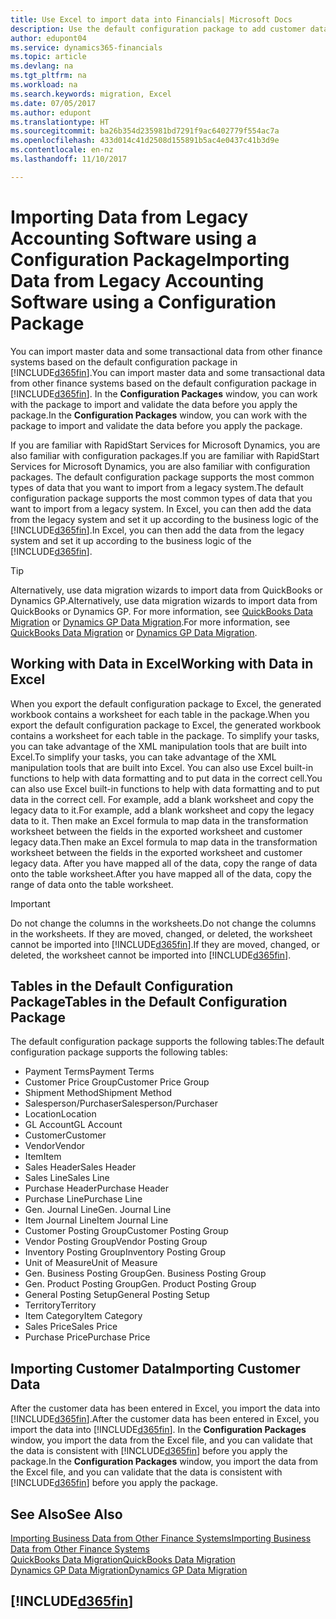 ```yaml
---
title: Use Excel to import data into Financials| Microsoft Docs
description: Use the default configuration package to add customer data in Excel and import the data back into Dynamics 365 Business edition .
author: edupont04
ms.service: dynamics365-financials
ms.topic: article
ms.devlang: na
ms.tgt_pltfrm: na
ms.workload: na
ms.search.keywords: migration, Excel
ms.date: 07/05/2017
ms.author: edupont
ms.translationtype: HT
ms.sourcegitcommit: ba26b354d235981bd7291f9ac6402779f554ac7a
ms.openlocfilehash: 433d014c41d2508d155891b5ac4e0437c41b3d9e
ms.contentlocale: en-nz
ms.lasthandoff: 11/10/2017

---
```

# <a name="importing-data-from-legacy-accounting-software-using-a-configuration-package"></a><span data-ttu-id="1ef80-103">Importing Data from Legacy Accounting Software using a Configuration Package</span><span class="sxs-lookup"><span data-stu-id="1ef80-103">Importing Data from Legacy Accounting Software using a Configuration Package</span></span>
<span data-ttu-id="1ef80-104">You can import master data and some transactional data from other finance systems based on the default configuration package in [!INCLUDE[d365fin](includes/d365fin_md.md)].</span><span class="sxs-lookup"><span data-stu-id="1ef80-104">You can import master data and some transactional data from other finance systems based on the default configuration package in [!INCLUDE[d365fin](includes/d365fin_md.md)].</span></span> <span data-ttu-id="1ef80-105">In the **Configuration Packages** window, you can work with the package to import and validate the data before you apply the package.</span><span class="sxs-lookup"><span data-stu-id="1ef80-105">In the **Configuration Packages** window, you can work with the package to import and validate the data before you apply the package.</span></span>  

<span data-ttu-id="1ef80-106">If you are familiar with RapidStart Services for Microsoft Dynamics, you are also familiar with configuration packages.</span><span class="sxs-lookup"><span data-stu-id="1ef80-106">If you are familiar with RapidStart Services for Microsoft Dynamics, you are also familiar with configuration packages.</span></span> <span data-ttu-id="1ef80-107">The default configuration package supports the most common types of data that you want to import from a legacy system.</span><span class="sxs-lookup"><span data-stu-id="1ef80-107">The default configuration package supports the most common types of data that you want to import from a legacy system.</span></span> <span data-ttu-id="1ef80-108">In Excel, you can then add the data from the legacy system and set it up according to the business logic of the [!INCLUDE[d365fin](includes/d365fin_md.md)].</span><span class="sxs-lookup"><span data-stu-id="1ef80-108">In Excel, you can then add the data from the legacy system and set it up according to the business logic of the [!INCLUDE[d365fin](includes/d365fin_md.md)].</span></span>  

> [!TIP]  
>   <span data-ttu-id="1ef80-109">Alternatively, use data migration wizards to import data from QuickBooks or Dynamics GP.</span><span class="sxs-lookup"><span data-stu-id="1ef80-109">Alternatively, use data migration wizards to import data from QuickBooks or Dynamics GP.</span></span> <span data-ttu-id="1ef80-110">For more information, see [QuickBooks Data Migration](ui-extensions-quickbooks-data-migration.md) or [Dynamics GP Data Migration](ui-extensions-dynamicsgp-data-migration.md).</span><span class="sxs-lookup"><span data-stu-id="1ef80-110">For more information, see [QuickBooks Data Migration](ui-extensions-quickbooks-data-migration.md) or [Dynamics GP Data Migration](ui-extensions-dynamicsgp-data-migration.md).</span></span>  

## <a name="working-with-data-in-excel"></a><span data-ttu-id="1ef80-111">Working with Data in Excel</span><span class="sxs-lookup"><span data-stu-id="1ef80-111">Working with Data in Excel</span></span>
<span data-ttu-id="1ef80-112">When you export the default configuration package to Excel, the generated workbook contains a worksheet for each table in the package.</span><span class="sxs-lookup"><span data-stu-id="1ef80-112">When you export the default configuration package to Excel, the generated workbook contains a worksheet for each table in the package.</span></span> <span data-ttu-id="1ef80-113">To simplify your tasks, you can take advantage of the XML manipulation tools that are built into Excel.</span><span class="sxs-lookup"><span data-stu-id="1ef80-113">To simplify your tasks, you can take advantage of the XML manipulation tools that are built into Excel.</span></span> <span data-ttu-id="1ef80-114">You can also use Excel built-in functions to help with data formatting and to put data in the correct cell.</span><span class="sxs-lookup"><span data-stu-id="1ef80-114">You can also use Excel built-in functions to help with data formatting and to put data in the correct cell.</span></span> <span data-ttu-id="1ef80-115">For example, add a blank worksheet and copy the legacy data to it.</span><span class="sxs-lookup"><span data-stu-id="1ef80-115">For example, add a blank worksheet and copy the legacy data to it.</span></span> <span data-ttu-id="1ef80-116">Then make an Excel formula to map data in the transformation worksheet between the fields in the exported worksheet and customer legacy data.</span><span class="sxs-lookup"><span data-stu-id="1ef80-116">Then make an Excel formula to map data in the transformation worksheet between the fields in the exported worksheet and customer legacy data.</span></span> <span data-ttu-id="1ef80-117">After you have mapped all of the data, copy the range of data onto the table worksheet.</span><span class="sxs-lookup"><span data-stu-id="1ef80-117">After you have mapped all of the data, copy the range of data onto the table worksheet.</span></span>  

> [!IMPORTANT]  
>  <span data-ttu-id="1ef80-118">Do not change the columns in the worksheets.</span><span class="sxs-lookup"><span data-stu-id="1ef80-118">Do not change the columns in the worksheets.</span></span> <span data-ttu-id="1ef80-119">If they are moved, changed, or deleted, the worksheet cannot be imported into [!INCLUDE[d365fin](includes/d365fin_md.md)].</span><span class="sxs-lookup"><span data-stu-id="1ef80-119">If they are moved, changed, or deleted, the worksheet cannot be imported into [!INCLUDE[d365fin](includes/d365fin_md.md)].</span></span>

## <a name="tables-in-the-default-configuration-package"></a><span data-ttu-id="1ef80-120">Tables in the Default Configuration Package</span><span class="sxs-lookup"><span data-stu-id="1ef80-120">Tables in the Default Configuration Package</span></span>
<span data-ttu-id="1ef80-121">The default configuration package supports the following tables:</span><span class="sxs-lookup"><span data-stu-id="1ef80-121">The default configuration package supports the following tables:</span></span>

-   <span data-ttu-id="1ef80-122">Payment Terms</span><span class="sxs-lookup"><span data-stu-id="1ef80-122">Payment Terms</span></span>
-   <span data-ttu-id="1ef80-123">Customer Price Group</span><span class="sxs-lookup"><span data-stu-id="1ef80-123">Customer Price Group</span></span>
-   <span data-ttu-id="1ef80-124">Shipment Method</span><span class="sxs-lookup"><span data-stu-id="1ef80-124">Shipment Method</span></span>
-   <span data-ttu-id="1ef80-125">Salesperson/Purchaser</span><span class="sxs-lookup"><span data-stu-id="1ef80-125">Salesperson/Purchaser</span></span>
-   <span data-ttu-id="1ef80-126">Location</span><span class="sxs-lookup"><span data-stu-id="1ef80-126">Location</span></span>
-   <span data-ttu-id="1ef80-127">GL Account</span><span class="sxs-lookup"><span data-stu-id="1ef80-127">GL Account</span></span>
-   <span data-ttu-id="1ef80-128">Customer</span><span class="sxs-lookup"><span data-stu-id="1ef80-128">Customer</span></span>
-   <span data-ttu-id="1ef80-129">Vendor</span><span class="sxs-lookup"><span data-stu-id="1ef80-129">Vendor</span></span>
-   <span data-ttu-id="1ef80-130">Item</span><span class="sxs-lookup"><span data-stu-id="1ef80-130">Item</span></span>
-   <span data-ttu-id="1ef80-131">Sales Header</span><span class="sxs-lookup"><span data-stu-id="1ef80-131">Sales Header</span></span>
-   <span data-ttu-id="1ef80-132">Sales Line</span><span class="sxs-lookup"><span data-stu-id="1ef80-132">Sales Line</span></span>
-   <span data-ttu-id="1ef80-133">Purchase Header</span><span class="sxs-lookup"><span data-stu-id="1ef80-133">Purchase Header</span></span>
-   <span data-ttu-id="1ef80-134">Purchase Line</span><span class="sxs-lookup"><span data-stu-id="1ef80-134">Purchase Line</span></span>
-   <span data-ttu-id="1ef80-135">Gen. Journal Line</span><span class="sxs-lookup"><span data-stu-id="1ef80-135">Gen. Journal Line</span></span>
-   <span data-ttu-id="1ef80-136">Item Journal Line</span><span class="sxs-lookup"><span data-stu-id="1ef80-136">Item Journal Line</span></span>
-   <span data-ttu-id="1ef80-137">Customer Posting Group</span><span class="sxs-lookup"><span data-stu-id="1ef80-137">Customer Posting Group</span></span>
-   <span data-ttu-id="1ef80-138">Vendor Posting Group</span><span class="sxs-lookup"><span data-stu-id="1ef80-138">Vendor Posting Group</span></span>
-   <span data-ttu-id="1ef80-139">Inventory Posting Group</span><span class="sxs-lookup"><span data-stu-id="1ef80-139">Inventory Posting Group</span></span>
-   <span data-ttu-id="1ef80-140">Unit of Measure</span><span class="sxs-lookup"><span data-stu-id="1ef80-140">Unit of Measure</span></span>
-   <span data-ttu-id="1ef80-141">Gen. Business Posting Group</span><span class="sxs-lookup"><span data-stu-id="1ef80-141">Gen. Business Posting Group</span></span>
-   <span data-ttu-id="1ef80-142">Gen. Product Posting Group</span><span class="sxs-lookup"><span data-stu-id="1ef80-142">Gen. Product Posting Group</span></span>
-   <span data-ttu-id="1ef80-143">General Posting Setup</span><span class="sxs-lookup"><span data-stu-id="1ef80-143">General Posting Setup</span></span>
-   <span data-ttu-id="1ef80-144">Territory</span><span class="sxs-lookup"><span data-stu-id="1ef80-144">Territory</span></span>
-   <span data-ttu-id="1ef80-145">Item Category</span><span class="sxs-lookup"><span data-stu-id="1ef80-145">Item Category</span></span>
-   <span data-ttu-id="1ef80-146">Sales Price</span><span class="sxs-lookup"><span data-stu-id="1ef80-146">Sales Price</span></span>
-   <span data-ttu-id="1ef80-147">Purchase Price</span><span class="sxs-lookup"><span data-stu-id="1ef80-147">Purchase Price</span></span>

## <a name="importing-customer-data"></a><span data-ttu-id="1ef80-148">Importing Customer Data</span><span class="sxs-lookup"><span data-stu-id="1ef80-148">Importing Customer Data</span></span>
<span data-ttu-id="1ef80-149">After the customer data has been entered in Excel, you import the data into [!INCLUDE[d365fin](includes/d365fin_md.md)].</span><span class="sxs-lookup"><span data-stu-id="1ef80-149">After the customer data has been entered in Excel, you import the data into [!INCLUDE[d365fin](includes/d365fin_md.md)].</span></span> <span data-ttu-id="1ef80-150">In the **Configuration Packages** window, you import the data from the Excel file, and you can validate that the data is consistent with [!INCLUDE[d365fin](includes/d365fin_md.md)] before you apply the package.</span><span class="sxs-lookup"><span data-stu-id="1ef80-150">In the **Configuration Packages** window, you import the data from the Excel file, and you can validate that the data is consistent with [!INCLUDE[d365fin](includes/d365fin_md.md)] before you apply the package.</span></span>

## <a name="see-also"></a><span data-ttu-id="1ef80-151">See Also</span><span class="sxs-lookup"><span data-stu-id="1ef80-151">See Also</span></span>
[<span data-ttu-id="1ef80-152">Importing Business Data from Other Finance Systems</span><span class="sxs-lookup"><span data-stu-id="1ef80-152">Importing Business Data from Other Finance Systems</span></span>](upload-data.md)  
[<span data-ttu-id="1ef80-153">QuickBooks Data Migration</span><span class="sxs-lookup"><span data-stu-id="1ef80-153">QuickBooks Data Migration</span></span>](ui-extensions-quickbooks-data-migration.md)  
[<span data-ttu-id="1ef80-154">Dynamics GP Data Migration</span><span class="sxs-lookup"><span data-stu-id="1ef80-154">Dynamics GP Data Migration</span></span>](ui-extensions-dynamicsgp-data-migration.md)  

## [!INCLUDE[d365fin](includes/free_trial_md.md)]

